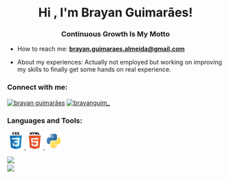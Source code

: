 <h1 align="center">Hi , I'm Brayan Guimarães!</h1>
<h3 align="center">Continuous Growth Is My Motto</h3>

- How to reach me: **brayan.guimaraes.almeida@gmail.com**

- About my experiences: Actually not employed but working on improving my skills to finally get some hands on real experience.

<h3 align="left">Connect with me:</h3>
<p align="left">
<a href="https://www.linkedin.com/in/brayan-guimar%C3%A3es-99b075301/" target="blank"><img align="center" src="https://raw.githubusercontent.com/rahuldkjain/github-profile-readme-generator/master/src/images/icons/Social/linked-in-alt.svg" alt="brayan guimarães" height="30" width="40" /></a>
<a href="https://instagram.com/brayanguim_" target="blank"><img align="center" src="https://raw.githubusercontent.com/rahuldkjain/github-profile-readme-generator/master/src/images/icons/Social/instagram.svg" alt="brayanguim_" height="30" width="40" /></a>
</p>

<h3 align="left">Languages and Tools:</h3>
<p align="left"> <a href="https://www.w3schools.com/css/" target="_blank" rel="noreferrer"> <img src="https://raw.githubusercontent.com/devicons/devicon/master/icons/css3/css3-original-wordmark.svg" alt="css3" width="40" height="40"/> </a> <a href="https://www.w3.org/html/" target="_blank" rel="noreferrer"> <img src="https://raw.githubusercontent.com/devicons/devicon/master/icons/html5/html5-original-wordmark.svg" alt="html5" width="40" height="40"/> </a> <a href="https://www.python.org" target="_blank" rel="noreferrer"> <img src="https://raw.githubusercontent.com/devicons/devicon/master/icons/python/python-original.svg" alt="python" width="40" height="40"/> </a> </p>

![](https://github-readme-streak-stats.herokuapp.com/?user=BrayanGuim&theme=blueberry&hide_border=false)<br/>
![](https://github-readme-stats.vercel.app/api/top-langs/?username=BrayanGuim&theme=blueberry&hide_border=false&include_all_commits=false&count_private=false&layout=compact)
